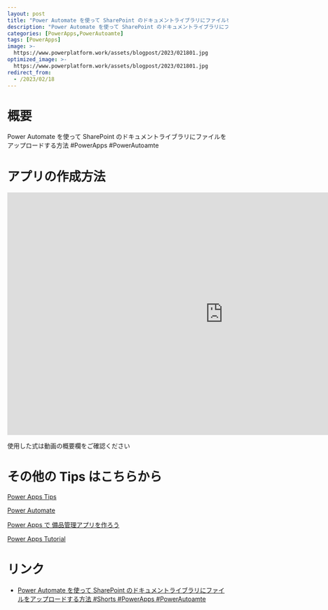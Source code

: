 ```yaml
---
layout: post
title: "Power Automate を使って SharePoint のドキュメントライブラリにファイルをアップロードする方法  #PowerApps #PowerAutoamte #PowerPlatformWork"
description: "Power Automate を使って SharePoint のドキュメントライブラリにファイルをアップロードする方法 #Shorts #PowerApps #PowerAutoamteを動画で分かりやすく解説"
categories: [PowerApps,PowerAutoamte]
tags: [PowerApps]
image: >-
  https://www.powerplatform.work/assets/blogpost/2023/021801.jpg
optimized_image: >-
  https://www.powerplatform.work/assets/blogpost/2023/021801.jpg
redirect_from:
  - /2023/02/18
---
```



#  概要

Power Automate を使って SharePoint のドキュメントライブラリにファイルをアップロードする方法 #PowerApps #PowerAutoamte


# アプリの作成方法

<iframe width="983" height="553" src="https://www.youtube.com/embed/QfugDlW2VZc" title="YouTube video player" frameborder="0" allow="accelerometer; autoplay; clipboard-write; encrypted-media; gyroscope; picture-in-picture" allowfullscreen></iframe>


使用した式は動画の概要欄をご確認ください


# その他の Tips はこちらから

[Power Apps Tips](https://www.youtube.com/watch?v=VrAQf3JQ7yM&list=PLVhFi1fb3DqakSLVMn22DDcySXh9jtzi- )


[Power Automate](https://www.youtube.com/watch?v=-YnJYT0ASEM&list=PLVhFi1fb3Dqbzic6GieqnLFgD3aTj-eHA)


[Power Apps で 備品管理アプリを作ろう](https://www.youtube.com/playlist?list=PLVhFi1fb3DqZM3HKb8Hea6XEL96990Fyn)


[Power Apps Tutorial](https://www.youtube.com/playlist?list=PLVhFi1fb3DqalxpL974VvAJvV4iWoSbe_)


# リンク


- [Power Automate を使って SharePoint のドキュメントライブラリにファイルをアップロードする方法 #Shorts #PowerApps #PowerAutoamte](https://www.youtube.com/watch?v=QfugDlW2VZc)

